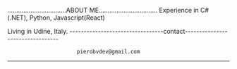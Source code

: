 .................................ABOUT ME.................................
            Experience in C# (.NET), Python, Javascript(React)
            

Living in Udine, Italy.
---------------------------------contact---------------------------------

                          pierobvdev@gmail.com
__________________________________________________________________________
